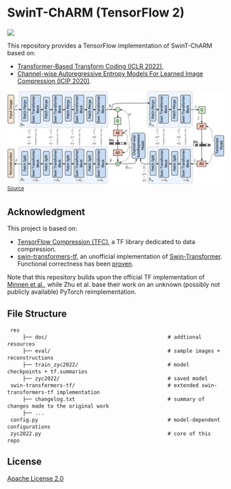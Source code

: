 # SwinT-ChARM (TensorFlow 2)

[<img src="https://colab.research.google.com/assets/colab-badge.svg" align="center">](https://colab.research.google.com/drive/1V-2yrtyrFJLLHHibq6p_EHV4j5wxezIQ?usp=sharing)

This repository provides a TensorFlow implementation of SwinT-ChARM based on:

- [Transformer-Based Transform Coding (ICLR 2022)](https://openreview.net/pdf?id=IDwN6xjHnK8),
- [Channel-wise Autoregressive Entropy Models For Learned Image Compression (ICIP 2020)](https://arxiv.org/pdf/2007.08739.pdf).

![SwinT-ChARM net arch](https://github.com/Nikolai10/SwinT-ChARM/blob/master/res/doc/figures/teaser.png)
<sup>
[Source](https://openreview.net/pdf?id=IDwN6xjHnK8)
</sup>

## Acknowledgment
This project is based on:

- [TensorFlow Compression (TFC)](https://github.com/tensorflow/compression), a TF library dedicated to data compression.
- [swin-transformers-tf](https://github.com/sayakpaul/swin-transformers-tf), an unofficial implementation of [Swin-Transformer](https://github.com/microsoft/Swin-Transformer). Functional correctness has been [proven](https://github.com/microsoft/Swin-Transformer/pull/206).

Note that this repository builds upon the official TF implementation of [Minnen et al.](https://github.com/tensorflow/compression/blob/master/models/ms2020.py), while Zhu et al. base their work on an
unknown (possibly not publicly available) PyTorch reimplementation.

## File Structure

     res
         ├── doc/                                       # addtional resources
         ├── eval/                                      # sample images + reconstructions
         ├── train_zyc2022/                             # model checkpoints + tf.summaries
         ├── zyc2022/                                   # saved model
     swin-transformers-tf/                              # extended swin-transformers-tf implementation 
         ├── changelog.txt                              # summary of changes made to the original work
         ├── ...  
     config.py                                          # model-dependent configurations
     zyc2022.py                                         # core of this repo

## License
[Apache License 2.0](LICENSE)

